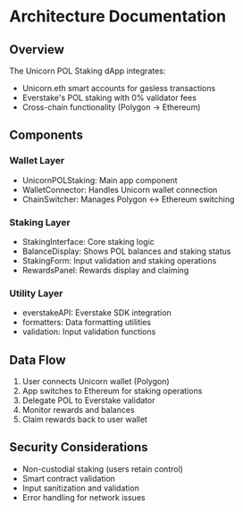 # Architecture Documentation

## Overview

The Unicorn POL Staking dApp integrates:
- Unicorn.eth smart accounts for gasless transactions
- Everstake's POL staking with 0% validator fees
- Cross-chain functionality (Polygon → Ethereum)

## Components

### Wallet Layer
- UnicornPOLStaking: Main app component
- WalletConnector: Handles Unicorn wallet connection
- ChainSwitcher: Manages Polygon ↔ Ethereum switching

### Staking Layer
- StakingInterface: Core staking logic
- BalanceDisplay: Shows POL balances and staking status
- StakingForm: Input validation and staking operations
- RewardsPanel: Rewards display and claiming

### Utility Layer
- everstakeAPI: Everstake SDK integration
- formatters: Data formatting utilities
- validation: Input validation functions

## Data Flow

1. User connects Unicorn wallet (Polygon)
2. App switches to Ethereum for staking operations
3. Delegate POL to Everstake validator
4. Monitor rewards and balances
5. Claim rewards back to user wallet

## Security Considerations

- Non-custodial staking (users retain control)
- Smart contract validation
- Input sanitization and validation
- Error handling for network issues
